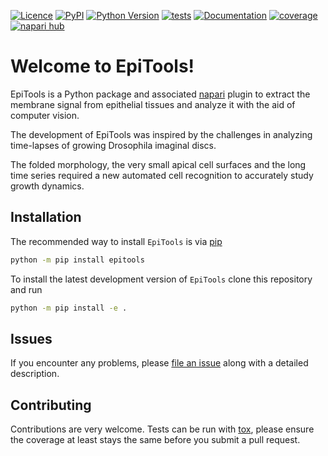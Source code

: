 [![Licence](https://img.shields.io/pypi/l/epitools.svg?color=green)](https://raw.githubusercontent.com/epitools/epitools/main/LICENCE.md)
[![PyPI](https://img.shields.io/pypi/v/epitools.svg?color=green)](https://pypi.org/project/epitools)
[![Python Version](https://img.shields.io/pypi/pyversions/epitools.svg?color=green)](https://python.org)
[![tests](https://github.com/epitools/epitools/actions/workflows/test.yml/badge.svg)](https://github.com/epitools/epitools/actions/workflows/test.yml)
[![Documentation](https://readthedocs.org/projects/epitools/badge/?version=latest)](https://epitools.readthedocs.io/en/latest/?badge=latest)
[![coverage](https://coveralls.io/repos/github/epitools/epitools/badge.svg?branch=main)](https://coveralls.io/github/epitools/epitools?branch=main)
[![napari hub](https://img.shields.io/endpoint?url=https://api.napari-hub.org/shields/epitools)](https://napari-hub.org/plugins/epitools)

# Welcome to EpiTools!

EpiTools is a Python package and associated [napari](https://napari.org/stable/) plugin to extract the membrane signal from epithelial tissues and analyze it with the aid of computer vision.

The development of EpiTools was inspired by the challenges in analyzing time-lapses of growing Drosophila imaginal discs.

The folded morphology, the very small apical cell surfaces and the long time series required a new automated cell recognition to accurately study growth dynamics.

## Installation

The recommended way to install `EpiTools` is via
[pip](https://pypi.org/project/pip)

```sh
python -m pip install epitools
```

To install the latest development version of `EpiTools` clone this repository
and run

```sh
python -m pip install -e .
```

## Issues

If you encounter any problems, please
[file an issue](https://github.com/epitools/epitools/issues) along with a
detailed description.

## Contributing

Contributions are very welcome. Tests can be run with [tox](https://tox.wiki),
please ensure the coverage at least stays the same before you submit a pull request.

